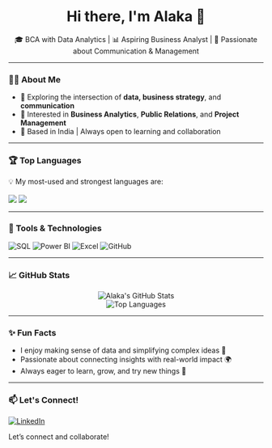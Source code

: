 <h1 align="center">Hi there, I'm Alaka 👋</h1>

<p align="center">
  🎓 BCA with Data Analytics | 📊 Aspiring Business Analyst | 💬 Passionate about Communication & Management
</p>

---

### 👩‍💻 About Me

- 🌱 Exploring the intersection of **data, business strategy**, and **communication**
- 🎯 Interested in **Business Analytics**, **Public Relations**, and **Project Management**
- 📍 Based in India | Always open to learning and collaboration

---

### 🏆 Top Languages

<p>
  💡 My most-used and strongest languages are:
  <br><br>
  <img src="https://img.shields.io/badge/-Python-3776AB?style=for-the-badge&logo=python&logoColor=white" />
  <img src="https://img.shields.io/badge/-CSS3-1572B6?style=for-the-badge&logo=css3&logoColor=white" />
</p>

---

### 🔧 Tools & Technologies

![SQL](https://img.shields.io/badge/-SQL-4479A1?style=flat&logo=postgresql&logoColor=white)
![Power BI](https://img.shields.io/badge/-PowerBI-F2C811?style=flat&logo=powerbi&logoColor=black)
![Excel](https://img.shields.io/badge/-Excel-217346?style=flat&logo=microsoft-excel&logoColor=white)
![GitHub](https://img.shields.io/badge/-GitHub-181717?style=flat&logo=github)

---

### 📈 GitHub Stats

<p align="center">
  <img src="https://github-readme-stats.vercel.app/api?username=Alaka&show_icons=true&theme=radical" alt="Alaka's GitHub Stats" />
  <br />
  <img src="https://github-readme-stats.vercel.app/api/top-langs/?username=Alaka&layout=compact&theme=radical&langs_count=6&hide=javascript,html" alt="Top Languages" />
</p>

---

### ✨ Fun Facts

- I enjoy making sense of data and simplifying complex ideas 📖  
- Passionate about connecting insights with real-world impact 🌍  
- Always eager to learn, grow, and try new things 🚀

---

### 📫 Let's Connect!

[![LinkedIn](https://img.shields.io/badge/-LinkedIn-blue?style=flat&logo=linkedin)](https://linkedin.com/in/your-link)

Let’s connect and collaborate!



<!---
alaka-cell/alaka-cell is a ✨ special ✨ repository because its `README.md` (this file) appears on your GitHub profile.
You can click the Preview link to take a look at your changes.
--->
